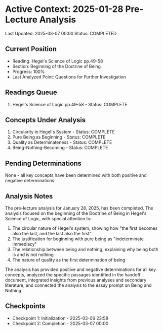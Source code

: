 # Active Context: 2025-01-28 Pre-Lecture Analysis
Last Updated: 2025-03-07 00:00
Status: COMPLETED

## Current Position
- Reading: Hegel's Science of Logic pp.49-58
- Section: Beginning of the Doctrine of Being
- Progress: 100%
- Last Analyzed Point: Questions for Further Investigation

## Readings Queue
1. Hegel's Science of Logic pp.49-58 - Status: COMPLETE

## Concepts Under Analysis
1. Circularity in Hegel's System - Status: COMPLETE
2. Pure Being as Beginning - Status: COMPLETE
3. Quality as Determinateness - Status: COMPLETE
4. Being-Nothing-Becoming - Status: COMPLETE

## Pending Determinations
None - all key concepts have been determined with both positive and negative determinations

## Analysis Notes
The pre-lecture analysis for January 28, 2025, has been completed. The analysis focused on the beginning of the Doctrine of Being in Hegel's Science of Logic, with special attention to:

1. The circular nature of Hegel's system, showing how "the first becomes also the last, and the last also the first"
2. The justification for beginning with pure being as "indeterminate immediacy"
3. The relationship between being and nothing, explaining why being both is and is not nothing
4. The nature of quality as the first determination of being

The analysis has provided positive and negative determinations for all key concepts, analyzed the specific passages identified in the handoff document, integrated insights from previous analyses and secondary literature, and connected the analysis to the essay prompt on Being and Nothing.

## Checkpoints
- Checkpoint 1: Initialization - 2025-03-06 23:58
- Checkpoint 2: Completion - 2025-03-07 00:00